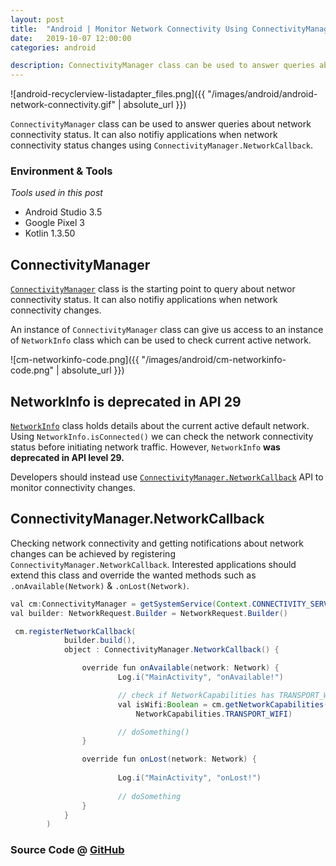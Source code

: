 ```yaml
---
layout: post
title:  "Android | Monitor Network Connectivity Using ConnectivityManager.NetworkCallback"
date:   2019-10-07 12:00:00
categories: android

description: ConnectivityManager class can be used to answer queries about network connectivity status. It can also notifiy applications when network connectivity status changes using NetworkCallback.
---
```


![android-recyclerview-listadapter_files.png]({{ "/images/android/android-network-connectivity.gif" 
| absolute_url }})


`ConnectivityManager` class can be used to answer queries about network connectivity status. It can also notifiy applications when network connectivity status changes using `ConnectivityManager.NetworkCallback`.



### Environment &amp; Tools
_Tools used in this post_

- Android Studio 3.5
- Google Pixel 3
- Kotlin 1.3.50


## ConnectivityManager

[`ConnectivityManager`](https://developer.android.com/reference/android/net/ConnectivityManager.html) class is the starting point to query about networ connectivity status. It can also notifiy applications when network connectivity changes.

An instance of `ConnectivityManager` class can give us access to an instance of `NetworkInfo` class which can be used to check current active network.

![cm-networkinfo-code.png]({{ "/images/android/cm-networkinfo-code.png" | absolute_url }})

## NetworkInfo is deprecated in API 29

[`NetworkInfo`](https://developer.android.com/reference/android/net/NetworkInfo.html) class holds details about the current active default network. Using `NetworkInfo.isConnected()` we can check the network connectivity status before initiating network traffic. However, `NetworkInfo` **was deprecated in API level 29.**

Developers should instead use [`ConnectivityManager.NetworkCallback`](https://developer.android.com/reference/android/net/ConnectivityManager.NetworkCallback.html) API to monitor connectivity changes.

## ConnectivityManager.NetworkCallback

Checking network connectivity and getting notifications about network changes can be achieved by registering `ConnectivityManager.NetworkCallback`. Interested applications should extend this class and override the wanted methods such as `.onAvailable(Network)` & `.onLost(Network)`.



```java
val cm:ConnectivityManager = getSystemService(Context.CONNECTIVITY_SERVICE) as ConnectivityManager
val builder: NetworkRequest.Builder = NetworkRequest.Builder()

 cm.registerNetworkCallback(
            builder.build(),
            object : ConnectivityManager.NetworkCallback() {

                override fun onAvailable(network: Network) {                   
                        Log.i("MainActivity", "onAvailable!")

                        // check if NetworkCapabilities has TRANSPORT_WIFI
                        val isWifi:Boolean = cm.getNetworkCapabilities(network).hasTransport(
                            NetworkCapabilities.TRANSPORT_WIFI)

                        // doSomething()                
                }

                override fun onLost(network: Network) {
                    
                        Log.i("MainActivity", "onLost!")
                        
                        // doSomething                  
                }
            }
        )
```

### Source Code @ [GitHub](https://github.com/hmkcode/Android/tree/master/android-connectivity)

